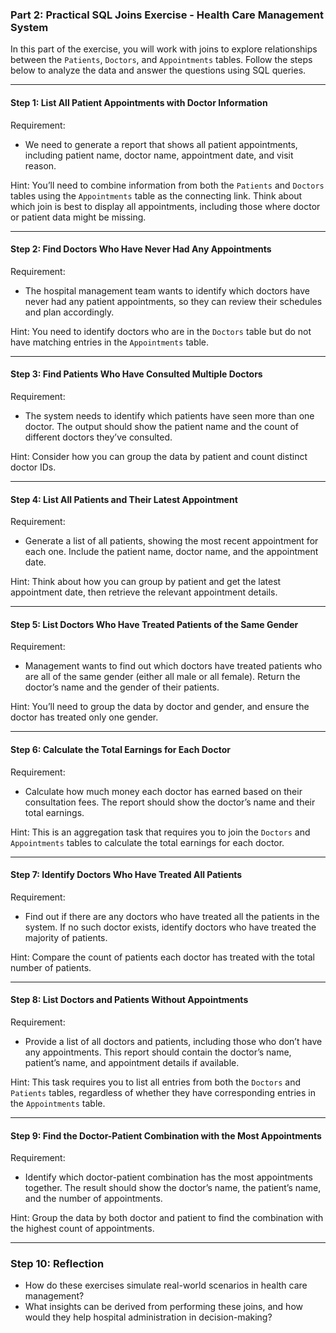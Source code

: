 ### **Part 2: Practical SQL Joins Exercise - Health Care Management System**

In this part of the exercise, you will work with joins to explore relationships between the `Patients`, `Doctors`, and `Appointments` tables. Follow the steps below to analyze the data and answer the questions using SQL queries.

---

#### **Step 1: List All Patient Appointments with Doctor Information**

Requirement:
- We need to generate a report that shows all patient appointments, including patient name, doctor name, appointment date, and visit reason.

Hint: You’ll need to combine information from both the `Patients` and `Doctors` tables using the `Appointments` table as the connecting link. Think about which join is best to display all appointments, including those where doctor or patient data might be missing.

---

#### **Step 2: Find Doctors Who Have Never Had Any Appointments**

Requirement:
- The hospital management team wants to identify which doctors have never had any patient appointments, so they can review their schedules and plan accordingly.

Hint: You need to identify doctors who are in the `Doctors` table but do not have matching entries in the `Appointments` table.

---

#### **Step 3: Find Patients Who Have Consulted Multiple Doctors**

Requirement:
- The system needs to identify which patients have seen more than one doctor. The output should show the patient name and the count of different doctors they’ve consulted.

Hint: Consider how you can group the data by patient and count distinct doctor IDs.

---

#### **Step 4: List All Patients and Their Latest Appointment**

Requirement:
- Generate a list of all patients, showing the most recent appointment for each one. Include the patient name, doctor name, and the appointment date.

Hint: Think about how you can group by patient and get the latest appointment date, then retrieve the relevant appointment details.

---

#### **Step 5: List Doctors Who Have Treated Patients of the Same Gender**

Requirement:
- Management wants to find out which doctors have treated patients who are all of the same gender (either all male or all female). Return the doctor’s name and the gender of their patients.

Hint: You’ll need to group the data by doctor and gender, and ensure the doctor has treated only one gender.

---

#### **Step 6: Calculate the Total Earnings for Each Doctor**

Requirement:
- Calculate how much money each doctor has earned based on their consultation fees. The report should show the doctor’s name and their total earnings.

Hint: This is an aggregation task that requires you to join the `Doctors` and `Appointments` tables to calculate the total earnings for each doctor.

---

#### **Step 7: Identify Doctors Who Have Treated All Patients**

Requirement:
- Find out if there are any doctors who have treated all the patients in the system. If no such doctor exists, identify doctors who have treated the majority of patients.

Hint: Compare the count of patients each doctor has treated with the total number of patients.

---

#### **Step 8: List Doctors and Patients Without Appointments**

Requirement:
- Provide a list of all doctors and patients, including those who don’t have any appointments. This report should contain the doctor’s name, patient’s name, and appointment details if available.

Hint: This task requires you to list all entries from both the `Doctors` and `Patients` tables, regardless of whether they have corresponding entries in the `Appointments` table.

---

#### **Step 9: Find the Doctor-Patient Combination with the Most Appointments**

Requirement:
- Identify which doctor-patient combination has the most appointments together. The result should show the doctor’s name, the patient’s name, and the number of appointments.

Hint: Group the data by both doctor and patient to find the combination with the highest count of appointments.

---

### **Step 10: Reflection**

- How do these exercises simulate real-world scenarios in health care management?
- What insights can be derived from performing these joins, and how would they help hospital administration in decision-making?
